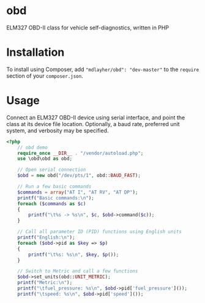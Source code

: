 obd
===

ELM327 OBD-II class for vehicle self-diagnostics, written in PHP

Installation
============

To install using Composer, add `"mdlayher/obd": "dev-master"` to the `require` section of your `composer.json`.

Usage
=====

Connect an ELM327 OBD-II device using serial interface, and point the class at its device file location.  Optionally, a baud rate, preferred unit system, and verbosity may be specified.

```php
<?php
	// obd demo
	require_once __DIR__ . "/vendor/autoload.php";
	use \obd\obd as obd;

	// Open serial connection
	$obd = new obd("/dev/pts/1", obd::BAUD_FAST);

	// Run a few basic commands
	$commands = array("AT I", "AT RV", "AT DP");
	printf("Basic commands:\n");
	foreach ($commands as $c)
	{
		printf("\t%s -> %s\n", $c, $obd->command($c));
	}

	// Call all parameter ID (PID) functions using English units
	printf("English:\n");
	foreach ($obd->pid as $key => $p)
	{
		printf("\t%s: %s\n", $key, $p());
	}

	// Switch to Metric and call a few functions
	$obd->set_units(obd::UNIT_METRIC);
	printf("Metric:\n");
	printf("\tfuel_pressure: %s\n", $obd->pid['fuel_pressure']());
	printf("\tspeed: %s\n", $obd->pid['speed']());
```
